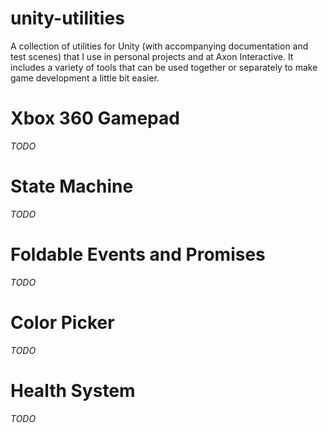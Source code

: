 unity-utilities
===============

A collection of utilities for Unity (with accompanying documentation and test scenes) that I use in personal projects and at Axon Interactive. It includes a variety of tools that can be used together or separately to make game development a little bit easier.

# Xbox 360 Gamepad

*TODO*

# State Machine

*TODO*

# Foldable Events and Promises

*TODO*

# Color Picker

*TODO*

# Health System

*TODO*

